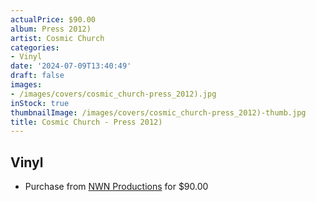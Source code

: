```yaml
---
actualPrice: $90.00
album: Press 2012)
artist: Cosmic Church
categories:
- Vinyl
date: '2024-07-09T13:40:49'
draft: false
images:
- /images/covers/cosmic_church-press_2012).jpg
inStock: true
thumbnailImage: /images/covers/cosmic_church-press_2012)-thumb.jpg
title: Cosmic Church - Press 2012)
---
```


## Vinyl
* Purchase from [NWN Productions](http://shop.nwnprod.com/index.php?route=product/product&path=75&product_id=50823&sort=pd.name&order=ASC) for $90.00
